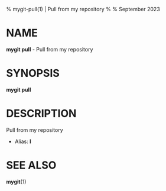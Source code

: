 % mygit-pull(1) | Pull from my repository
% 
% September 2023

NAME
==================================================

**mygit pull** - Pull from my repository

SYNOPSIS
==================================================

**mygit pull**

DESCRIPTION
==================================================

Pull from my repository

- Alias: **l**

SEE ALSO
==================================================

**mygit**(1)


